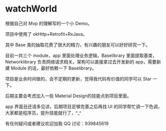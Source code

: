 # watchWorld
根据自己对 Mvp 的理解写的一个小 Demo。

项目中使用了 okHttp+Retrofit+RxJava。 

其中 Base 类的抽取花费了很大的精力，有兴趣的朋友可以好好研究一下。

目前一共三个 module，app 里面处理业务逻辑，Baselibrary 里面提取基类，Networklibrary 负责网络请求相关。架构可以直接拿过去开发新的 app，需要新建 Module 的话，最好依赖一下 Baselibrary。

项目是业余时间做的，会不定期的更新，觉得我代码有价值的同学可以 Star 一下。

后期主要会考虑加入一些 Material Design的技能点到项目里面。

app 界面丑还请多见谅，后期项目足够完善之后再找 UI 的同学帮忙调一下色调，大家都是程序员，提升技能就行了，^_^

有任何疑问或者建议欢迎加我 QQ 讨论：939845619
